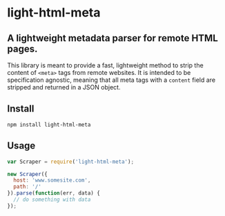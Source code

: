 light-html-meta
===============================================================================
A lightweight metadata parser for remote HTML pages.
-------------------------------------------------------------------------------
This library is meant to provide a fast, lightweight method to strip the 
content of `<meta>` tags from remote websites. It is intended to be 
specification agnostic, meaning that all meta tags with a `content` field are 
stripped and returned in a JSON object.

Install
-------------------------------------------------------------------------------
```
npm install light-html-meta
```

Usage
-------------------------------------------------------------------------------
```javascript
var Scraper = require('light-html-meta');

new Scraper({
  host: 'www.somesite.com',
  path: '/'
}).parse(function(err, data) {
  // do something with data
});
```
